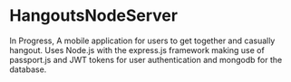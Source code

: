 # HangoutsNodeServer

In Progress, A mobile application for users to get together and casually hangout. Uses Node.js with the express.js framework making use of passport.js and JWT tokens for user authentication and mongodb for the database.
